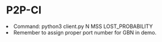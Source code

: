 # P2P-CI
<li> Command: python3 client.py N MSS LOST_PROBABILITY  <br>
<li> Remember to assign proper port number for GBN in demo.<br>
